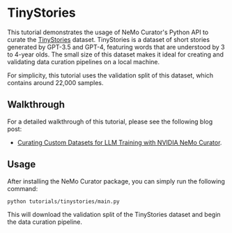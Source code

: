 # TinyStories

This tutorial demonstrates the usage of NeMo Curator's Python API to curate the [TinyStories](https://arxiv.org/abs/2305.07759) dataset. TinyStories is a dataset of short stories generated by GPT-3.5 and GPT-4, featuring words that are understood by 3 to 4-year olds. The small size of this dataset makes it ideal for creating and validating data curation pipelines on a local machine.

For simplicity, this tutorial uses the validation split of this dataset, which contains around 22,000 samples.

## Walkthrough
For a detailed walkthrough of this tutorial, please see the following blog post:
* [Curating Custom Datasets for LLM Training with NVIDIA NeMo Curator](https://developer.nvidia.com/blog/curating-custom-datasets-for-llm-training-with-nvidia-nemo-curator/).


## Usage
After installing the NeMo Curator package, you can simply run the following command:
```
python tutorials/tinystories/main.py
```

This will download the validation split of the TinyStories dataset and begin the data curation pipeline.

